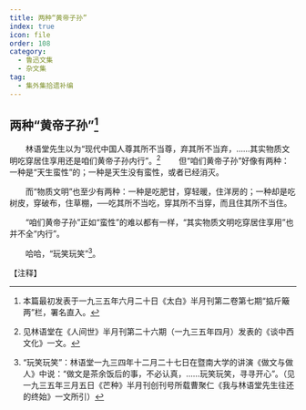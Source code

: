 ```yaml
---
title: 两种“黄帝子孙”
index: true
icon: file
order: 108
category:
  - 鲁迅文集
  - 杂文集
tag:  
  - 集外集拾遗补编
---
```


## 两种“黄帝子孙”[^①]

　　林语堂先生以为“现代中国人尊其所不当尊，弃其所不当弃，……其实物质文明吃穿居住享用还是咱们黄帝子孙内行”。[^②]
　　但“咱们黄帝子孙”好像有两种：一种是“天生蛮性”的；一种是天生没有蛮性，或者已经消灭。

　　而“物质文明”也至少有两种：一种是吃肥甘，穿轻暖，住洋房的；一种却是吃树皮，穿破布，住草棚，──吃其所不当吃，穿其所不当穿，而且住其所不当住。

　　“咱们黄帝子孙”正如“蛮性”的难以都有一样，“其实物质文明吃穿居住享用”也并不全“内行”。

　　哈哈，“玩笑玩笑”[^③]。

【注释】

[^①]:本篇最初发表于一九三五年六月二十日《太白》半月刊第二卷第七期“掂斤簸两”栏，署名直入。

[^②]:见林语堂在《人间世》半月刊第二十六期（一九三五年四月）发表的《谈中西文化》一文。

[^③]:“玩笑玩笑”：林语堂一九三四年十二月二十七日在暨南大学的讲演《做文与做人》中说：“做文是茶余饭后的事，不必认真，……玩笑玩笑，寻寻开心”。（见一九三五年三月五日《芒种》半月刊创刊号所载曹聚仁《我与林语堂先生往还的终始》一文所引）
